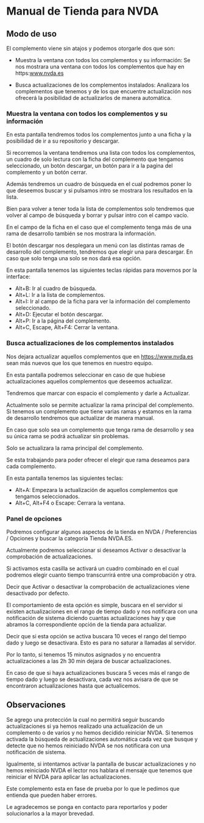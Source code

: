 # Manual de Tienda para NVDA
## Modo de uso

El complemento viene sin atajos y podemos otorgarle dos que son:

* Muestra la ventana con todos los complementos y su información: Se nos mostrara una ventana con todos los complementos que hay en https:www.nvda.es

* Busca actualizaciones de los complementos instalados: Analizara los complementos que tenemos y de los que encuentre actualización nos ofrecerá la posibilidad de actualizarlos de manera automática.

### Muestra la ventana con todos los complementos y su información

En esta pantalla tendremos todos los complementos junto a una ficha y la posibilidad de ir a su repositorio y descargar.

Si recorremos la ventana tendremos una lista con todos los complementos, un cuadro de solo lectura con la ficha del complemento que tengamos seleccionado, un botón descargar, un botón para ir a la pagina del complemento y un botón cerrar.

Además tendremos un cuadro de búsqueda en el cual podremos poner lo que deseemos buscar y si pulsamos intro se mostrara los resultados en la lista.

Bien para volver a tener toda la lista de complementos solo tendremos que volver al campo de búsqueda y borrar y pulsar intro con el campo vacío.

En el campo de la ficha en el caso que el complemento tenga más de una rama de desarrollo también se nos mostrara la información.

El botón descargar nos desplegara un menú con las distintas ramas de desarrollo del complemento, tendremos que elegir una para descargar. En caso que solo tenga una solo se nos dará esa opción.

En esta pantalla tenemos las siguientes teclas rápidas para movernos por la interface:

* Alt+B: Ir al cuadro de búsqueda.
* Alt+L: Ir a la lista de complementos.
* Alt+I: Ir al campo de la ficha para ver la información del complemento seleccionado.
* Alt+D: Ejecutar el botón descargar.
* Alt+P: Ir a la página del complemento.
* Alt+C, Escape, Alt+F4: Cerrar la ventana.

###  Busca actualizaciones de los complementos instalados

Nos dejara actualizar aquellos complementos que en https://www.nvda.es sean más nuevos que los que tenemos en nuestro equipo.

En esta pantalla podremos seleccionar en caso de que hubiese actualizaciones aquellos complementos que deseemos actualizar.

Tendremos que marcar con espacio el complemento y darle a Actualizar.

Actualmente solo se permite actualizar la rama principal del complemento. Si tenemos un complemento que tiene varias ramas y estamos en la rama de desarrollo tendremos que actualizar de manera manual.

En caso que solo sea un complemento que tenga rama de desarrollo y sea su única rama se podrá actualizar sin problemas.

Solo se actualizara la rama principal del complemento.

Se esta trabajando para poder ofrecer el elegir que rama deseamos para cada complemento.

En esta pantalla tenemos las siguientes teclas:

* Alt+A: Empezara la actualización de aquellos complementos que tengamos seleccionados.
* Alt+C, Alt+F4 o Escape: Cerrara la ventana.

### Panel de opciones

Podremos configurar algunos aspectos de la tienda en NVDA / Preferencias / Opciones y buscar la categoría Tienda NVDA.ES.

Actualmente podremos seleccionar si deseamos Activar o desactivar la comprobación de actualizaciones.

Si activamos esta casilla se activará un cuadro combinado en el cual podremos elegir cuanto tiempo transcurrirá entre una comprobación y otra.

Decir que Activar o desactivar la comprobación de actualizaciones viene desactivado por defecto.

El comportamiento de esta opción es simple, buscara en el servidor si existen actualizaciones en el rango de tiempo dado y nos notificara con una notificación de sistema diciendo cuantas actualizaciones hay y que abramos la correspondiente opción de la tienda para actualizar.

Decir que si esta opción se activa buscara 10 veces el rango del tiempo dado y luego se desactivara. Esto es para no saturar a llamadas al servidor.

Por lo tanto, si tenemos 15 minutos asignados y no encuentra actualizaciones a las 2h 30 min dejara de buscar actualizaciones.

En caso de que si haya actualizaciones buscara 5 veces más el rango de tiempo dado y luego se desactivara, cada vez nos avisara de que se encontraron actualizaciones hasta que actualicemos.

## Observaciones

Se agrego una protección la cual no permitirá seguir buscando actualizaciones si ya hemos realizado una actualización de un complemento o de varios y no hemos decidido reiniciar NVDA.
Si tenemos activada la búsqueda de actualizaciones automática cada vez que busque y detecte que no hemos reiniciado NVDA se nos notificara con una notificación de sistema.

Igualmente, si intentamos activar la pantalla de buscar actualizaciones y no hemos reiniciado NVDA el lector nos hablara el mensaje que tenemos que reiniciar el NVDA para aplicar las actualizaciones.

Este complemento esta en fase de prueba por lo que le pedimos que entienda que pueden haber errores.

Le agradecemos se ponga en contacto para reportarlos y poder solucionarlos a la mayor brevedad.

